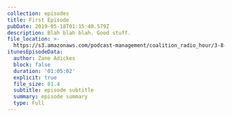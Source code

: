```yaml
---
collection: episodes
title: First Episode
pubDate: 2019-05-18T01:15:40.579Z
description: Blah blah blah. Good stuff.
file_location: >-
  https://s3.amazonaws.com/podcast-management/coalition_radio_hour/3-8-19/3-8-19.mp3
itunesEpisodeData:
  author: Zane Adickes
  block: false
  duration: '01:05:02'
  explicit: true
  file_size: 81.4
  subtitle: episode subtitle
  summary: episode summary
  type: Full
---
```


